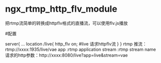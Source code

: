 # ngx_rtmp_http_flv_module
把rtmp流简单的转换成httpflv格式的直播流，可以使用flv.js播放


#配置

server{
	...
		location /live{
                http_flv on; #live 请求httpflv流
        }
	}
rtmp 推流：rtmp://xxxx:1935/live/vae
	app :rtmp application
	stream :rtmp stream name
请求的http参数：http://xxxx:8080/live?app=live&stream=vae
